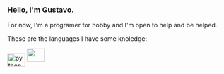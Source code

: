 ### Hello, I'm Gustavo.

For now, I'm a programer for hobby and I'm open to help and be helped.

These are the languages I have some knoledge:

<img align="center" alt="python" height="30" width="40" src="https://cdn.jsdelivr.net/gh/devicons/devicon/icons/python/python-original.svg">
<img height="30" width="40" src="https://cdn.jsdelivr.net/gh/devicons/devicon/icons/c/c-original.svg" />
          

